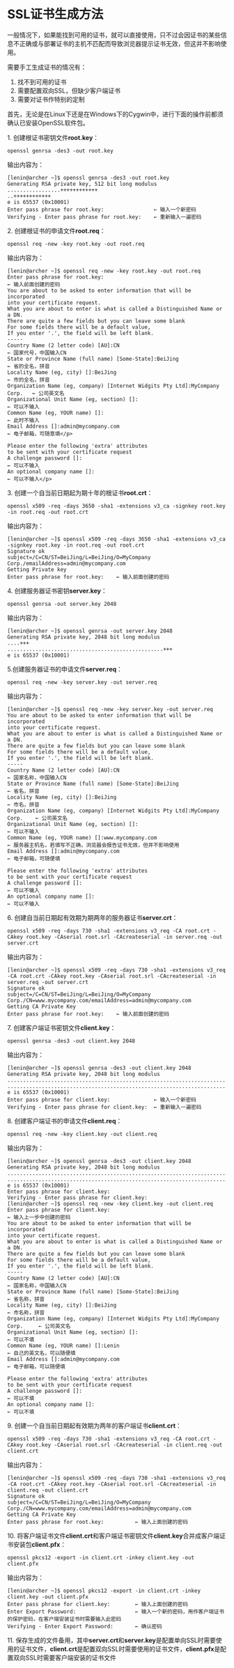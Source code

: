 # SSL证书生成方法

<p>一般情况下，如果能找到可用的证书，就可以直接使用，只不过会因证书的某些信息不正确或与部署证书的主机不匹配而导致浏览器提示证书无效，但这并不影响使用。</p>

<p>需要手工生成证书的情况有：</p>

<ol>
<li>找不到可用的证书</li>
<li>需要配置双向SSL，但缺少客户端证书</li>
<li>需要对证书作特别的定制</li>
</ol>

<p>首先，无论是在Linux下还是在Windows下的Cygwin中，进行下面的操作前都须确认已安装OpenSSL软件包。</p>

<p>1. 创建根证书密钥文件<strong>root.key</strong>：</p>

```
openssl genrsa -des3 -out root.key
```

<p>输出内容为：</p>

```
[lenin@archer ~]$ openssl genrsa -des3 -out root.key
Generating RSA private key, 512 bit long modulus
.................++++++++++++
..++++++++++++
e is 65537 (0x10001)
Enter pass phrase for root.key:                ← 输入一个新密码
Verifying - Enter pass phrase for root.key:    ← 重新输入一遍密码
```

<p>2. 创建根证书的申请文件<strong>root.req</strong>：</p>

```
openssl req -new -key root.key -out root.req
```

<p>输出内容为：</p>

```
[lenin@archer ~]$ openssl req -new -key root.key -out root.req
Enter pass phrase for root.key:                                              ← 输入前面创建的密码
You are about to be asked to enter information that will be incorporated
into your certificate request.
What you are about to enter is what is called a Distinguished Name or a DN.
There are quite a few fields but you can leave some blank
For some fields there will be a default value,
If you enter '.', the field will be left blank.
-----
Country Name (2 letter code) [AU]:CN                                         ← 国家代号，中国输入CN
State or Province Name (full name) [Some-State]:BeiJing                      ← 省的全名，拼音
Locality Name (eg, city) []:BeiJing                                          ← 市的全名，拼音
Organization Name (eg, company) [Internet Widgits Pty Ltd]:MyCompany Corp.   ← 公司英文名
Organizational Unit Name (eg, section) []:                                   ← 可以不输入
Common Name (eg, YOUR name) []:                                              ← 此时不输入
Email Address []:admin@mycompany.com                                         ← 电子邮箱，可随意填</p>

Please enter the following 'extra' attributes
to be sent with your certificate request
A challenge password []:                                                     ← 可以不输入
An optional company name []:                                                 ← 可以不输入</p>
```

<p>3. 创建一个自当前日期起为期十年的根证书<strong>root.crt</strong>：</p>

```
openssl x509 -req -days 3650 -sha1 -extensions v3_ca -signkey root.key -in root.req -out root.crt
```

<p>输出内容为：</p>

```
[lenin@archer ~]$ openssl x509 -req -days 3650 -sha1 -extensions v3_ca -signkey root.key -in root.req -out root.crt
Signature ok
subject=/C=CN/ST=BeiJing/L=BeiJing/O=MyCompany Corp./emailAddress=admin@mycompany.com
Getting Private key
Enter pass phrase for root.key:    ← 输入前面创建的密码
```

<p>4. 创建服务器证书密钥<strong>server.key</strong>：</p>

```
openssl genrsa -out server.key 2048
```

<p>输出内容为：</p>

```
[lenin@archer ~]$ openssl genrsa -out server.key 2048
Generating RSA private key, 2048 bit long modulus
....+++
..................................................+++
e is 65537 (0x10001)
```

<p>5.创建服务器证书的申请文件<strong>server.req</strong>：</p>

```
openssl req -new -key server.key -out server.req
```

<p>输出内容为：</p>

```
[lenin@archer ~]$ openssl req -new -key server.key -out server.req
You are about to be asked to enter information that will be incorporated
into your certificate request.
What you are about to enter is what is called a Distinguished Name or a DN.
There are quite a few fields but you can leave some blank
For some fields there will be a default value,
If you enter '.', the field will be left blank.
-----
Country Name (2 letter code) [AU]:CN                                          ← 国家名称，中国输入CN
State or Province Name (full name) [Some-State]:BeiJing                       ← 省名，拼音
Locality Name (eg, city) []:BeiJing                                           ← 市名，拼音
Organization Name (eg, company) [Internet Widgits Pty Ltd]:MyCompany Corp.    ← 公司英文名
Organizational Unit Name (eg, section) []:                                    ← 可以不输入
Common Name (eg, YOUR name) []:www.mycompany.com                              ← 服务器主机名，若填写不正确，浏览器会报告证书无效，但并不影响使用
Email Address []:admin@mycompany.com                                          ← 电子邮箱，可随便填

Please enter the following 'extra' attributes
to be sent with your certificate request
A challenge password []:                                                      ← 可以不输入
An optional company name []:                                                  ← 可以不输入
```

<p>6. 创建自当前日期起有效期为期两年的服务器证书<strong>server.crt</strong>：</p>

```
openssl x509 -req -days 730 -sha1 -extensions v3_req -CA root.crt -CAkey root.key -CAserial root.srl -CAcreateserial -in server.req -out server.crt
```

<p>输出内容为：</p>

```
[lenin@archer ~]$ openssl x509 -req -days 730 -sha1 -extensions v3_req -CA root.crt -CAkey root.key -CAserial root.srl -CAcreateserial -in server.req -out server.crt
Signature ok
subject=/C=CN/ST=BeiJing/L=BeiJing/O=MyCompany Corp./CN=www.mycompany.com/emailAddress=admin@mycompany.com
Getting CA Private Key
Enter pass phrase for root.key:    ← 输入前面创建的密码
```

<p>7. 创建客户端证书密钥文件<strong>client.key</strong>：</p>

```
openssl genrsa -des3 -out client.key 2048
```

<p>输出内容为：</p>

```
[lenin@archer ~]$ openssl genrsa -des3 -out client.key 2048
Generating RSA private key, 2048 bit long modulus
.........................................................................................+++
......................................................................................................................+++
e is 65537 (0x10001)
Enter pass phrase for client.key:              ← 输入一个新密码
Verifying - Enter pass phrase for client.key:  ← 重新输入一遍密码
```

<p>8. 创建客户端证书的申请文件<strong>client.req</strong>：</p>

```
openssl req -new -key client.key -out client.req
```

<p>输出内容为：</p>

```
[lenin@archer ~]$ openssl genrsa -des3 -out client.key 2048
Generating RSA private key, 2048 bit long modulus
.........................................................................................+++
......................................................................................................................+++
e is 65537 (0x10001)
Enter pass phrase for client.key:
Verifying - Enter pass phrase for client.key:
[lenin@archer ~]$ openssl req -new -key client.key -out client.req
Enter pass phrase for client.key:                                              ← 输入上一步中创建的密码
You are about to be asked to enter information that will be incorporated
into your certificate request.
What you are about to enter is what is called a Distinguished Name or a DN.
There are quite a few fields but you can leave some blank
For some fields there will be a default value,
If you enter '.', the field will be left blank.
-----
Country Name (2 letter code) [AU]:CN                                           ← 国家名称，中国输入CN
State or Province Name (full name) [Some-State]:BeiJing                        ← 省名称，拼音
Locality Name (eg, city) []:BeiJing                                            ← 市名称，拼音
Organization Name (eg, company) [Internet Widgits Pty Ltd]:MyCompany Corp.     ← 公司英文名
Organizational Unit Name (eg, section) []:                                     ← 可以不填
Common Name (eg, YOUR name) []:Lenin                                           ← 自己的英文名，可以随便填
Email Address []:admin@mycompany.com                                           ← 电子邮箱，可以随便填

Please enter the following 'extra' attributes
to be sent with your certificate request
A challenge password []:                                                       ← 可以不填
An optional company name []:                                                   ← 可以不填
```

<p>9. 创建一个自当前日期起有效期为两年的客户端证书<strong>client.crt</strong>：</p>

```
openssl x509 -req -days 730 -sha1 -extensions v3_req -CA root.crt -CAkey root.key -CAserial root.srl -CAcreateserial -in client.req -out client.crt
```

<p>输出内容为：</p>

```
[lenin@archer ~]$ openssl x509 -req -days 730 -sha1 -extensions v3_req -CA root.crt -CAkey root.key -CAserial root.srl -CAcreateserial -in client.req -out client.crt
Signature ok
subject=/C=CN/ST=BeiJing/L=BeiJing/O=MyCompany Corp./CN=www.mycompany.com/emailAddress=admin@mycompany.com
Getting CA Private Key
Enter pass phrase for root.key:          ← 输入上面创建的密码
```

<p>10. 将客户端证书文件<strong>client.crt</strong>和客户端证书密钥文件<strong>client.key</strong>合并成客户端证书安装包<strong>client.pfx</strong>：</p>

```
openssl pkcs12 -export -in client.crt -inkey client.key -out client.pfx
```

<p>输出内容为：</p>

```
[lenin@archer ~]$ openssl pkcs12 -export -in client.crt -inkey client.key -out client.pfx
Enter pass phrase for client.key:        ← 输入上面创建的密码
Enter Export Password:                   ← 输入一个新的密码，用作客户端证书的保护密码，在客户端安装证书时需要输入此密码
Verifying - Enter Export Password:       ← 确认密码
```

<p>11. 保存生成的文件备用，其中<strong>server.crt</strong>和<strong>server.key</strong>是配置单向SSL时需要使用的证书文件，<strong>client.crt</strong>是配置双向SSL时需要使用的证书文件，<strong>client.pfx</strong>是配置双向SSL时需要客户端安装的证书文件</p>

